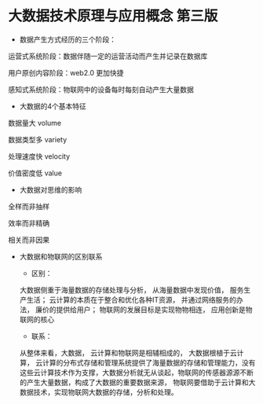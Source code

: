 # 大数据技术原理与应用概念 第三版 

* 数据产生方式经历的三个阶段：

运营式系统阶段：数据伴随一定的运营活动而产生并记录在数据库

用户原创内容阶段：web2.0 更加快捷

感知式系统阶段：物联网中的设备每时每刻自动产生大量数据


* 大数据的4个基本特征

数据量大 volume

数据类型多 variety

处理速度快 velocity

价值密度低 value


* 大数据对思维的影响

全样而非抽样

效率而非精确

相关而非因果


* 大数据和物联网的区别联系

    * 区别：
    
    大数据侧重于海量数据的存储处理与分析，
    从海量数据中发现价值，
    服务生产生活；
    云计算的本质在于整合和优化各种IT资源，
    并通过网络服务的办法，
    廉价的提供给用户；
    物联网的发展目标是实现物物相连，
    应用创新是物联网的核心

    * 联系：

    从整体来看，大数据，
    云计算和物联网是相辅相成的，
    大数据根植于云计算，
    云计算的分布式存储和管理系统提供了海量数据的存储和管理能力，没有这些云计算技术作为支撑，大数据分析就无从谈起，物联网的传感器源源不断的产生大量数据，构成了大数据的重要数据来源，
    物联网要借助于云计算和大数据技术，实现物联网大数据的存储，分析和处理。


